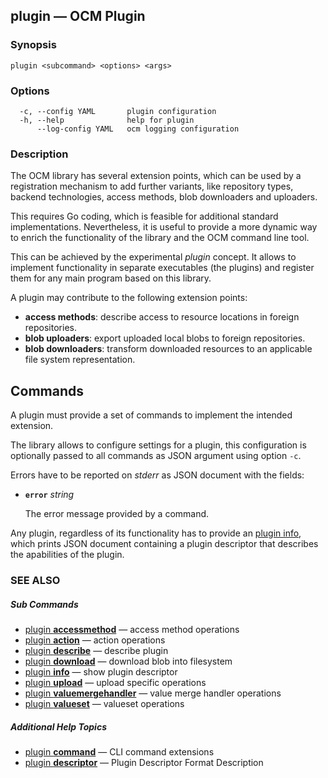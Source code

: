 ## plugin &mdash; OCM Plugin

### Synopsis

```
plugin <subcommand> <options> <args>
```

### Options

```
  -c, --config YAML       plugin configuration
  -h, --help              help for plugin
      --log-config YAML   ocm logging configuration
```

### Description


The OCM library has several extension points, which can be used by a registration
mechanism to add further variants, like repository types, backend technologies,
access methods, blob downloaders and uploaders.

This requires Go coding, which is feasible for additional standard
implementations. Nevertheless, it is useful to provide a more dynamic
way to enrich the functionality of the library and the OCM command line
tool.

This can be achieved by the experimental *plugin* concept. It allows
to implement functionality in separate executables (the plugins) and
register them for any main program based on this library.

A plugin may contribute to the following extension points:
- **access methods**: describe access to resource locations in foreign repositories.
- **blob uploaders**: export uploaded local blobs to foreign repositories.
- **blob downloaders**: transform downloaded resources to an applicable file system representation.

## Commands

A plugin must provide a set of commands to implement the intended extension.

The library allows to configure settings for a plugin, this configuration
is optionally passed to all commands as JSON argument using option <code>-c</code>.

Errors have to be reported on *stderr* as JSON document with the fields:

- **<code>error</code>** *string*

  The error message provided by a command.

Any plugin, regardless of its functionality has to provide an [plugin info](plugin_info.md),
which prints JSON document containing a plugin descriptor that describes the
apabilities of the plugin.


### SEE ALSO



##### Sub Commands

* [plugin <b>accessmethod</b>](plugin_accessmethod.md)	 &mdash; access method operations
* [plugin <b>action</b>](plugin_action.md)	 &mdash; action operations
* [plugin <b>describe</b>](plugin_describe.md)	 &mdash; describe plugin
* [plugin <b>download</b>](plugin_download.md)	 &mdash; download blob into filesystem
* [plugin <b>info</b>](plugin_info.md)	 &mdash; show plugin descriptor
* [plugin <b>upload</b>](plugin_upload.md)	 &mdash; upload specific operations
* [plugin <b>valuemergehandler</b>](plugin_valuemergehandler.md)	 &mdash; value merge handler operations
* [plugin <b>valueset</b>](plugin_valueset.md)	 &mdash; valueset operations



##### Additional Help Topics

* [plugin <b>command</b>](plugin_command.md)	 &mdash; CLI command extensions
* [plugin <b>descriptor</b>](plugin_descriptor.md)	 &mdash; Plugin Descriptor Format Description
